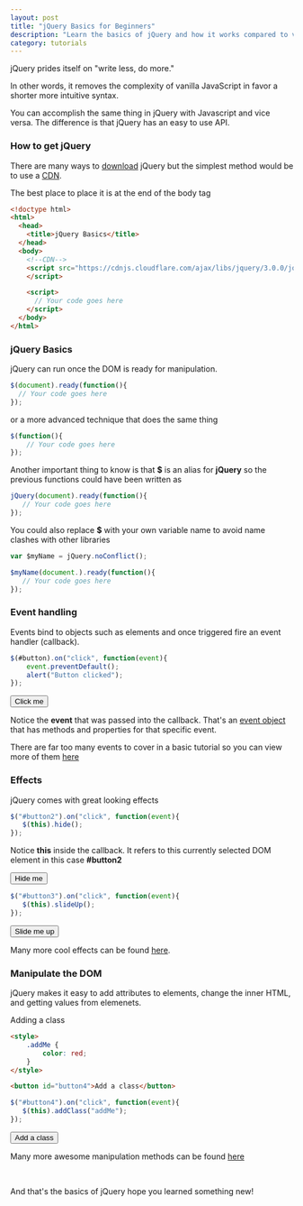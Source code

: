 ```yaml
---
layout: post
title: "jQuery Basics for Beginners"
description: "Learn the basics of jQuery and how it works compared to vanilla JavaScript."
category: tutorials
---
```


jQuery prides itself on "write less, do more." 

<!--more-->

In other words, it removes the complexity of vanilla JavaScript in favor a shorter more intuitive syntax.  

You can accomplish the same thing in jQuery with Javascript and vice versa. The difference is that jQuery has an easy to use API.

### How to get jQuery

There are many ways to [download](https://jquery.com/download/) jQuery but the simplest method would be to use a [CDN](https://cdnjs.com/libraries/jquery/).

The best place to place it is at the end of the body tag

```html
<!doctype html>
<html>
  <head>
    <title>jQuery Basics</title>
  </head>
  <body>
    <!--CDN-->
    <script src="https://cdnjs.cloudflare.com/ajax/libs/jquery/3.0.0/jquery.min.js">
    </script>

    <script>
      // Your code goes here
    </script>
  </body>
</html>
```

### jQuery Basics

jQuery can run once the DOM is ready for manipulation.

```javascript
$(document).ready(function(){
  // Your code goes here    
});
```

or a more advanced technique that does the same thing

```javascript
$(function(){
    // Your code goes here
});
```

Another important thing to know is that **$** is an alias for **jQuery** so the previous functions could have been written as 

```javascript
jQuery(document).ready(function(){
   // Your code goes here 
});
```


You could also replace **$** with your own variable name to avoid name clashes with other libraries

```javascript
var $myName = jQuery.noConflict();

$myName(document.).ready(function(){
   // Your code goes here 
});
```

### Event handling

Events bind to objects such as elements and once triggered fire an event handler (callback).

```javascript
$(#button).on("click", function(event){
    event.preventDefault();
    alert("Button clicked");
});
```
<button id="button">Click me</button>

Notice the **event** that was passed into the callback. That's an [event object](http://api.jquery.com/category/events/event-object/) that has methods and properties for that specific event. 

There are far too many events to cover in a basic tutorial so you can view more of them [here](http://api.jquery.com/category/events/)

### Effects

jQuery comes with great looking effects

```javascript
$("#button2").on("click", function(event){
   $(this).hide(); 
});
```

Notice **this** inside the callback. It refers to this currently selected DOM element in this case **#button2**

<button id="button2">Hide me</button>

```javascript
$("#button3").on("click", function(event){
   $(this).slideUp(); 
});
```

<button id="button3">Slide me up</button>

Many more cool effects can be found [here](http://api.jquery.com/category/effects/).

### Manipulate the DOM

jQuery makes it easy to add attributes to elements, change the inner HTML, and getting values from elemenets.

Adding a class 

```html
<style>
    .addMe {
        color: red;
    }
</style>

<button id="button4">Add a class</button>
```

```javascript
$("#button4").on("click", function(event){
   $(this).addClass("addMe"); 
});
```
<button id="button4">Add a class</button>

Many more awesome manipulation methods can be found [here](http://api.jquery.com/category/manipulation/)

<br>

And that's the basics of jQuery hope you learned something new!

<style>
    .addMe{
        color: red;    
    }
</style>
<script src="https://cdnjs.cloudflare.com/ajax/libs/jquery/3.0.0/jquery.min.js">
</script>

<script>
    $(document).ready(function(){
        $("#button").on("click", function(e){
            e.preventDefault();
            alert("button clicked");
        });

        $("#button2").on("click", function(e){
            $(this).hide(); 
        });
        $("#button3").on("click", function(e){
            $(this).slideUp(); 
        });
        $("#button4").on("click", function(e){
            $(this).addClass("addMe"); 
        });

    });
</script>

